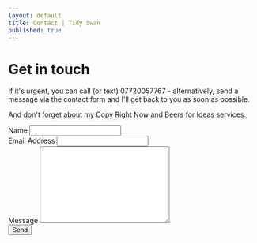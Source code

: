 ```yaml
---
layout: default
title: Contact | Tidy Swan
published: true
---
```


<div id="contact">
  <h1 class="pageTitle">Get in touch</h1>
  <div class="contactContent">
    <p class="intro">If it's urgent, you can call (or text) 07720057767 - alternatively, send a message via the contact form and I'll get back to you as soon as possible.</p>
    <p>And don't forget about my <a href="/copy-right-now">Copy Right Now</a> and <a href="/beer-for-ideas">Beers for Ideas</a> services.</p>
  </div>
  <form action="http://formspree.io/contentuk@gmail.com" method="POST">
    <label for="name">Name</label>
    <input type="text" id="name" name="name" class="full-width"><br>
    <label for="email">Email Address</label>
    <input type="email" id="email" name="_replyto" class="full-width"><br>
    <label for="message">Message</label>
    <textarea name="message" id="message" cols="30" rows="10" class="full-width"></textarea><br>
    <input type="submit" value="Send" class="button">
  </form>
</div>
